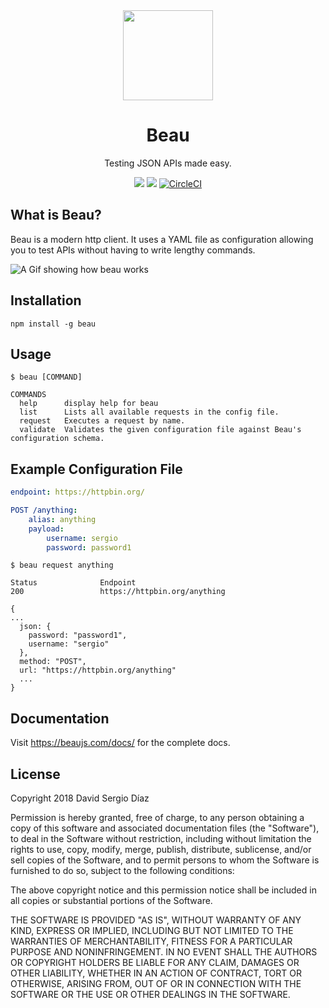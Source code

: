 <div align="center">
    <img src="http://files.martianwabbit.com/beau.png?1" height="144"/>
</div>

<h1 align="center">Beau</h1>
<p align="center">Testing JSON APIs made easy.</p>
<p align="center">
    <a href="https://codeclimate.com/github/Seich/Beau/maintainability"><img src="https://api.codeclimate.com/v1/badges/bc2de4d71893d6a2d18b/maintainability" /></a>
    <a href="https://codeclimate.com/github/Seich/Beau/test_coverage"><img src="https://api.codeclimate.com/v1/badges/bc2de4d71893d6a2d18b/test_coverage" /></a>
    <a href="https://circleci.com/gh/Seich/Beau/tree/master"><img src="https://circleci.com/gh/Seich/Beau/tree/master.svg?style=svg" alt="CircleCI"></a>
</p>

## What is Beau?

Beau is a modern http client. It uses a YAML file as configuration allowing you
to test APIs without having to write lengthy commands.

![A Gif showing how beau works](http://files.martianwabbit.com/beau2.gif)

## Installation

    npm install -g beau

## Usage

    $ beau [COMMAND]

    COMMANDS
      help      display help for beau
      list      Lists all available requests in the config file.
      request   Executes a request by name.
      validate  Validates the given configuration file against Beau's configuration schema.

## Example Configuration File

```yaml
endpoint: https://httpbin.org/

POST /anything:
    alias: anything
    payload:
        username: sergio
        password: password1
```

```
$ beau request anything

Status              Endpoint
200                 https://httpbin.org/anything

{
...
  json: {
    password: "password1",
    username: "sergio"
  },
  method: "POST",
  url: "https://httpbin.org/anything"
  ...
}
```

## Documentation

Visit https://beaujs.com/docs/ for the complete docs.

## License

Copyright 2018 David Sergio Díaz

Permission is hereby granted, free of charge, to any person obtaining a copy of
this software and associated documentation files (the "Software"), to deal in
the Software without restriction, including without limitation the rights to
use, copy, modify, merge, publish, distribute, sublicense, and/or sell copies of
the Software, and to permit persons to whom the Software is furnished to do so,
subject to the following conditions:

The above copyright notice and this permission notice shall be included in all
copies or substantial portions of the Software.

THE SOFTWARE IS PROVIDED "AS IS", WITHOUT WARRANTY OF ANY KIND, EXPRESS OR
IMPLIED, INCLUDING BUT NOT LIMITED TO THE WARRANTIES OF MERCHANTABILITY, FITNESS
FOR A PARTICULAR PURPOSE AND NONINFRINGEMENT. IN NO EVENT SHALL THE AUTHORS OR
COPYRIGHT HOLDERS BE LIABLE FOR ANY CLAIM, DAMAGES OR OTHER LIABILITY, WHETHER
IN AN ACTION OF CONTRACT, TORT OR OTHERWISE, ARISING FROM, OUT OF OR IN
CONNECTION WITH THE SOFTWARE OR THE USE OR OTHER DEALINGS IN THE SOFTWARE.
